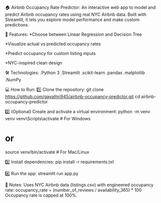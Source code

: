 🏠 Airbnb Occupancy Rate Predictor:
An interactive web app to model and predict Airbnb occupancy rates using real NYC Airbnb data.
Built with Streamlit, it lets you explore model performance and make custom predictions.

🚀 Features:
*Choose between Linear Regression and Decision Tree

*Visualize actual vs predicted occupancy rates

*Predict occupancy for custom listing inputs

*NYC-inspired clean design

🛠 Technologies:
.Python 3
.Streamlit
.scikit-learn
.pandas
.matplotlib
.NumPy

💻 How to Run:
1️⃣ Clone the repository:
git clone https://github.com/gayathri945/airbnb-occupancy-predictor.git
cd airbnb-occupancy-predictor

2️⃣ (Optional) Create and activate a virtual environment:
python -m venv venv
venv\Scripts\activate  # For Windows
# or
source venv/bin/activate  # For Mac/Linux

3️⃣ Install dependencies:
pip install -r requirements.txt

4️⃣ Run the app:
streamlit run app.py

📌 Notes:
Uses NYC Airbnb data (listings.csv) with engineered occupancy rate:
occupancy_rate = (number_of_reviews / availability_365) * 100
Occupancy rate is capped at 100%.

